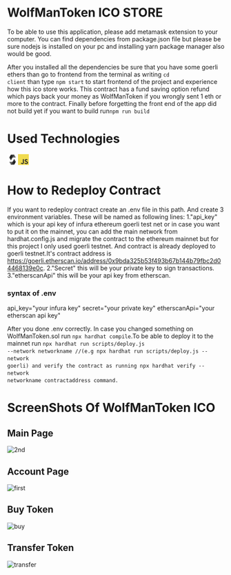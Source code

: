 # WolfManToken ICO STORE

To be able to use this application, please add metamask extension to your computer. You can find dependencies from package.json file but please be sure nodejs is installed on your pc and installing yarn package manager also would be good. 

After you installed all the dependencies be sure that you have some goerli ethers than go to frontend from the terminal as writing 
<code>cd client</code>
than type <code>npm start</code> to start frontend of the project and experience 
how this ico store works.
This contract has a fund saving option refund which pays back your money as WolfManToken if you wrongly sent 1 eth or more to the contract. Finally before forgetting the front end of the app did not build yet if you want to build run<code>npm run build</code>

# Used Technologies
<img src="https://raw.githubusercontent.com/github/explore/ba9de12f88fd08825c51928e91f1678cb5c94b26/topics/solidity/solidity.png" width="25" height="25"><img src="https://raw.githubusercontent.com/github/explore/80688e429a7d4ef2fca1e82350fe8e3517d3494d/topics/javascript/javascript.png" width="25" height="25">

# How to Redeploy Contract
If you want to redeploy contract create an .env file in this path. And create 3 environment variables. These will be named as following lines: 
1."api_key" which is your api key of infura ethereum goerli test net or in case you want to put it on the mainnet, you can add the main network from hardhat.config.js and migrate the contract to the ethereum mainnet but for this project I only used goerli testnet.
And contract is already deployed to goerli testnet.It's contract address is https://goerli.etherscan.io/address/0x9bda325b53f493b67b144b79fbc2d04468139e0c.
2."Secret" this will be your private key to sign transactions.
3."etherscanApi" this will be your api key from etherscan.

### syntax of .env
api_key="your infura key"
secret="your private key"
etherscanApi="your etherscan api key"

After you done .env correctly. In case you changed something on WolfManToken.sol
run <code>npx hardhat compile</code>.To be able to deploy it to the mainnet run
<code>npx hardhat run scripts/deploy.js --network networkname //(e.g npx hardhat run scripts/deploy.js --network goerli) and verify the contract as running 
npx hardhat verify --network networkname contractaddress command.</code>

# ScreenShots Of WolfManToken ICO
## Main Page
![2nd](https://user-images.githubusercontent.com/48108872/229899387-51661dde-5c2b-4b25-9e58-1d4a1aa2851a.png)
## Account Page
![first](https://user-images.githubusercontent.com/48108872/229899370-57ed653d-19da-4180-bac4-5b1a3ad92ad8.png)
## Buy Token
![buy](https://user-images.githubusercontent.com/48108872/229898050-25c8ad48-66b0-48cd-8f36-fada905b324d.png)
## Transfer Token
![transfer](https://user-images.githubusercontent.com/48108872/229898083-0a6a68c5-b8e7-4a42-b7d3-936a4f333741.png)
